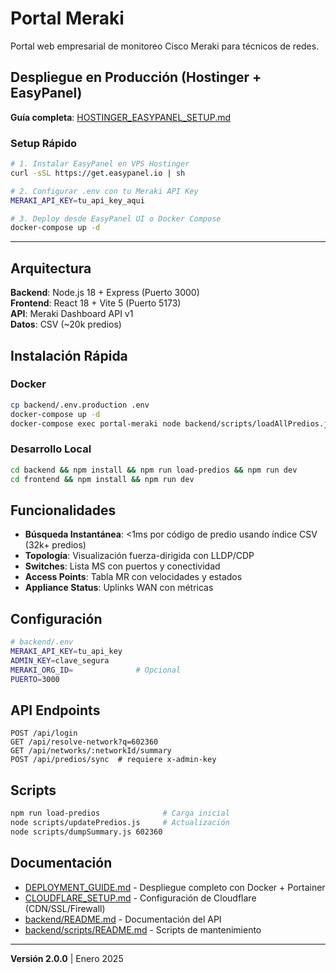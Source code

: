﻿# Portal Meraki

Portal web empresarial de monitoreo Cisco Meraki para técnicos de redes.

## Despliegue en Producción (Hostinger + EasyPanel)

**Guía completa**: [HOSTINGER_EASYPANEL_SETUP.md](./HOSTINGER_EASYPANEL_SETUP.md)

### Setup Rápido
```bash
# 1. Instalar EasyPanel en VPS Hostinger
curl -sSL https://get.easypanel.io | sh

# 2. Configurar .env con tu Meraki API Key
MERAKI_API_KEY=tu_api_key_aqui

# 3. Deploy desde EasyPanel UI o Docker Compose
docker-compose up -d
```

---

## Arquitectura

**Backend**: Node.js 18 + Express (Puerto 3000)  
**Frontend**: React 18 + Vite 5 (Puerto 5173)  
**API**: Meraki Dashboard API v1  
**Datos**: CSV (~20k predios)

## Instalación Rápida

### Docker

```bash
cp backend/.env.production .env
docker-compose up -d
docker-compose exec portal-meraki node backend/scripts/loadAllPredios.js
```

### Desarrollo Local

```bash
cd backend && npm install && npm run load-predios && npm run dev
cd frontend && npm install && npm run dev
```

## Funcionalidades

- **Búsqueda Instantánea**: <1ms por código de predio usando índice CSV (32k+ predios)
- **Topología**: Visualización fuerza-dirigida con LLDP/CDP
- **Switches**: Lista MS con puertos y conectividad
- **Access Points**: Tabla MR con velocidades y estados
- **Appliance Status**: Uplinks WAN con métricas

## Configuración

```bash
# backend/.env
MERAKI_API_KEY=tu_api_key
ADMIN_KEY=clave_segura
MERAKI_ORG_ID=              # Opcional
PUERTO=3000
```

## API Endpoints

```http
POST /api/login
GET /api/resolve-network?q=602360
GET /api/networks/:networkId/summary
POST /api/predios/sync  # requiere x-admin-key
```

## Scripts

```bash
npm run load-predios              # Carga inicial
node scripts/updatePredios.js     # Actualización
node scripts/dumpSummary.js 602360
```

## Documentación

- [DEPLOYMENT_GUIDE.md](DEPLOYMENT_GUIDE.md) - Despliegue completo con Docker + Portainer
- [CLOUDFLARE_SETUP.md](CLOUDFLARE_SETUP.md) - Configuración de Cloudflare (CDN/SSL/Firewall)
- [backend/README.md](backend/README.md) - Documentación del API
- [backend/scripts/README.md](backend/scripts/README.md) - Scripts de mantenimiento

---

**Versión 2.0.0** | Enero 2025
